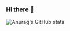### Hi there 👋
![Anurag's GitHub stats](https://github-readme-stats.vercel.app/api?username=1412849797&show_icons=true&theme=default)
